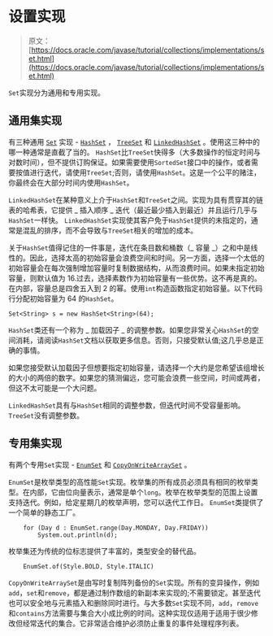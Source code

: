 # 设置实现

> 原文： [https://docs.oracle.com/javase/tutorial/collections/implementations/set.html](https://docs.oracle.com/javase/tutorial/collections/implementations/set.html)

`Set`实现分为通用和专用实现。

## 通用集实现

有三种通用 [`Set`](https://docs.oracle.com/javase/8/docs/api/java/util/Set.html) 实现 - [`HashSet`](https://docs.oracle.com/javase/8/docs/api/java/util/HashSet.html) ， [`TreeSet`](https://docs.oracle.com/javase/8/docs/api/java/util/TreeSet.html) 和 [`LinkedHashSet`](https://docs.oracle.com/javase/8/docs/api/java/util/LinkedHashSet.html) 。使用这三种中的哪一种通常是直截了当的。 `HashSet`比`TreeSet`快得多（大多数操作的恒定时间与对数时间），但不提供订购保证。如果需要使用`SortedSet`接口中的操作，或者需要按值进行迭代，请使用`TreeSet`;否则，请使用`HashSet`。这是一个公平的赌注，你最终会在大部分时间内使用`HashSet`。

`LinkedHashSet`在某种意义上介于`HashSet`和`TreeSet`之间。实现为具有贯穿其的链表的哈希表，它提供 _ 插入顺序 _ 迭代（最近最少插入到最近）并且运行几乎与`HashSet`一样快。 `LinkedHashSet`实现使其客户免于`HashSet`提供的未指定的，通常是混乱的排序，而不会导致与`TreeSet`相关的增加的成本。

关于`HashSet`值得记住的一件事是，迭代在条目数和桶数（_ 容量 _）之和中是线性的。因此，选择太高的初始容量会浪费空间和时间。另一方面，选择一个太低的初始容量会在每次强制增加容量时复制数据结构，从而浪费时间。如果未指定初始容量，则默认值为 16.过去，选择素数作为初始容量有一些优势。这不再是真的。在内部，容量总是四舍五入到 2 的幂。使用`int`构造函数指定初始容量。以下代码行分配初始容量为 64 的`HashSet`。

```
Set<String> s = new HashSet<String>(64);

```

`HashSet`类还有一个称为 _ 加载因子 _ 的调整参数。如果您非常关心`HashSet`的空间消耗，请阅读`HashSet`文档以获取更多信息。否则，只接受默认值;这几乎总是正确的事情。

如果您接受默认加载因子但想要指定初始容量，请选择一个大约是您希望该组增长的大小的两倍的数字。如果您的猜测偏远，您可能会浪费一些空间，时间或两者，但这不太可能是一个大问题。

`LinkedHashSet`具有与`HashSet`相同的调整参数，但迭代时间不受容量影响。 `TreeSet`没有调整参数。

## 专用集实现

有两个专用`Set`实现 - [`EnumSet`](https://docs.oracle.com/javase/8/docs/api/java/util/EnumSet.html) 和 [`CopyOnWriteArraySet`](https://docs.oracle.com/javase/8/docs/api/java/util/concurrent/CopyOnWriteArraySet.html) 。

`EnumSet`是枚举类型的高性能`Set`实现。枚举集的所有成员必须具有相同的枚举类型。在内部，它由位向量表示，通常是单个`long`。枚举在枚举类型的范围上设置支持迭代。例如，给定星期几的枚举声明，您可以迭代工作日。 `EnumSet`类提供了一个简单的静态工厂。

```
    for (Day d : EnumSet.range(Day.MONDAY, Day.FRIDAY))
        System.out.println(d);

```

枚举集还为传统的位标志提供了丰富的，类型安全的替代品。

```
    EnumSet.of(Style.BOLD, Style.ITALIC)

```

`CopyOnWriteArraySet`是由写时复制阵列备份的`Set`实现。所有的变异操作，例如`add`，`set`和`remove`，都是通过制作数组的新副本来实现的;不需要锁定。甚至迭代也可以安全地与元素插入和删除同时进行。与大多数`Set`实现不同，`add`，`remove`和`contains`方法需要与集合大小成比例的时间。这种实现仅适用于适用于很少修改但经常迭代的集合。它非常适合维护必须防止重复的事件处理程序列表。